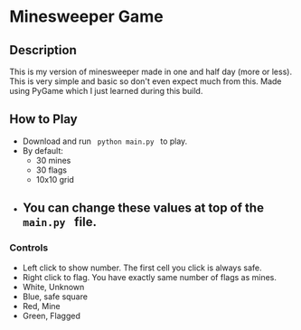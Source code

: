 # Minesweeper Game

## Description

This is my version of minesweeper made in one and half day (more or less). This is very simple and basic so don't even expect much from this. Made using PyGame which I just learned during this build. 

## How to Play

- Download and run <code> python main.py </code> to play.
- By default:
    * 30 mines
    * 30 flags
    * 10x10 grid
- ## You can change these values at top of the <code> main.py </code> file.

### Controls

- Left click to show number. The first cell you click is always safe.
- Right click to flag. You have exactly same number of flags as mines.
- White, Unknown
- Blue, safe square
- Red, Mine
- Green, Flagged
